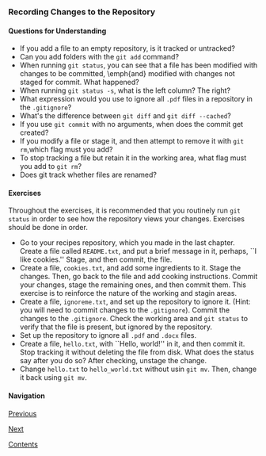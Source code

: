 ### Recording Changes to the Repository

#### Questions for Understanding
- If you add a file to an empty repository, is it tracked or
    untracked?
- Can you add folders with the `git add` command?
- When running `git status`, you can see that a file has been
    modified with changes to be committed, \emph{and} modified with
    changes not staged for commit. What happened?
- When running `git status -s`, what is the left column? The
    right?
- What expression would you use to ignore all `.pdf` files in a
    repository in the `.gitignore`?
- What's the difference between `git diff` and `git diff --cached`?
- If you use `git commit` with no arguments, when does the
    commit get created?
- If you modify a file or stage it, and then attempt to remove it
    with `git rm`,which flag must you add?
- To stop tracking a file but retain it in the working area, what
    flag must you add to `git rm`?
- Does git track whether files are renamed?

#### Exercises
 Throughout the exercises, it is recommended that you routinely run
`git status` in order to see how the repository views your changes.
Exercises should be done in order.
- Go to your recipes repository, which you made in the last chapter.
  Create a file called `README.txt`, and put a brief message in
  it, perhaps, ``I like cookies.'' Stage, and then commit, the file.
- Create a file, `cookies.txt`, and add some ingredients to it.
  Stage the changes.
  Then, go back to the file and add cooking instructions.
  Commit your changes, stage the remaining ones, and then commit them.
  This exercise is to reinforce the nature of the working and stagin
  areas.
- Create a file, `ignoreme.txt`, and set up the repository to
  ignore it.
  (Hint: you will need to commit changes to the `.gitignore`).
  Commit the changes to the `.gitignore`.
  Check the working area and `git status` to verify that the file
  is present, but ignored by the repository.
- Set up the repository to ignore all `.pdf` and `.docx`
  files.
- Create a file, `hello.txt`, with ``Hello, world!'' in it,
  and then commit it. Stop tracking it without deleting the file from
  disk.
  What does the status say after you do so?
  After checking, unstage the change.
- Change `hello.txt` to `hello_world.txt` without usin
  `git mv`.
  Then, change it back using `git mv`.

#### Navigation
[Previous][c2_1]

[Next][c2_3]

[Contents][c2]

[c2_1]: <chapter_2_1.md>
[c2_3]: <chapter_2_3.md>
[c2]: <../pro_git_supplement.md>
